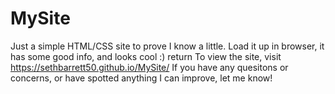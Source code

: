 # MySite
Just a simple HTML/CSS site to prove I know a little.
Load it up in browser, it has some good info, and looks cool :)  return
To view the site, visit https://sethbarrett50.github.io/MySite/
If you have any quesitons or concerns, or have spotted anything I can improve, let me know!